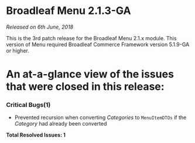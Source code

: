 # Broadleaf Menu 2.1.3-GA

_Released on 6th June, 2018_

This is the 3rd patch release for the Broadleaf Menu 2.1.x module.  This version of Menu required Broadleaf Commerce Framework version 5.1.9-GA or higher.

# An at-a-glance view of the issues that were closed in this release:

### Critical Bugs(1)
- Prevented recursion when converting *Categories* to `MenuItemDTOs` if the *Category* had already been converted

**Total Resolved Issues: 1**